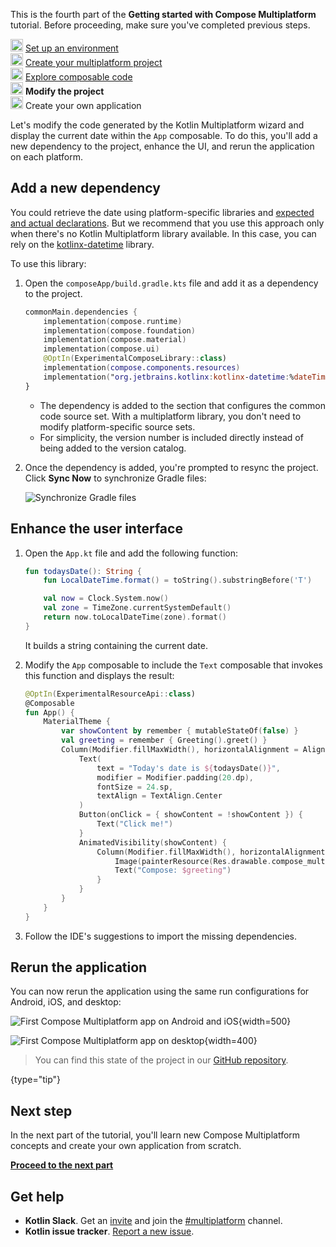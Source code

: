 [//]: # (title: Modify the project)
<microformat>
   <p>This is the fourth part of the <strong>Getting started with Compose Multiplatform</strong> tutorial. Before proceeding, make sure you've completed previous steps.</p>
   <p><img src="icon-1-done.svg" width="20" alt="First step"/> <a href="compose-multiplatform-setup.md">Set up an environment</a><br/>
       <img src="icon-2-done.svg" width="20" alt="Second step"/> <a href="compose-multiplatform-create-first-app.md">Create your multiplatform project</a><br/>
       <img src="icon-3-done.svg" width="20" alt="Third step"/> <a href="compose-multiplatform-explore-composables.md">Explore composable code</a><br/>
       <img src="icon-4.svg" width="20" alt="Fourth step"/> <strong>Modify the project</strong><br/>
      <img src="icon-5-todo.svg" width="20" alt="Fifth step"/> Create your own application<br/>
  </p>
</microformat>

Let's modify the code generated by the Kotlin Multiplatform wizard and display the current date within the `App`
composable. To do this, you'll add a new dependency to the project, enhance the UI, and rerun the application on each
platform.

## Add a new dependency

You could retrieve the date using platform-specific libraries and [expected and actual declarations](https://kotlinlang.org/docs/multiplatform-expect-actual.html).
But we recommend that you use this approach only when there's no Kotlin Multiplatform library available. In this case,
you can rely on the [kotlinx-datetime](https://github.com/Kotlin/kotlinx-datetime) library.

To use this library:

1. Open the `composeApp/build.gradle.kts` file and add it as a dependency to the project.

   ```kotlin
   commonMain.dependencies {
       implementation(compose.runtime)
       implementation(compose.foundation)
       implementation(compose.material)
       implementation(compose.ui)
       @OptIn(ExperimentalComposeLibrary::class)
       implementation(compose.components.resources)
       implementation("org.jetbrains.kotlinx:kotlinx-datetime:%dateTimeVersion%")
   }
   ```

   * The dependency is added to the section that configures the common code source set. With a multiplatform library, you
     don't need to modify platform-specific source sets.
   * For simplicity, the version number is included directly instead of being added to the version catalog.

2. Once the dependency is added, you're prompted to resync the project. Click **Sync Now** to synchronize Gradle files:

   ![Synchronize Gradle files](gradle-sync.png)

## Enhance the user interface

1. Open the `App.kt` file and add the following function:

   ```kotlin
   fun todaysDate(): String {
       fun LocalDateTime.format() = toString().substringBefore('T')

       val now = Clock.System.now()
       val zone = TimeZone.currentSystemDefault()
       return now.toLocalDateTime(zone).format()
   }
   ```

   It builds a string containing the current date.

2. Modify the `App` composable to include the `Text` composable that invokes this function and displays the result:
   
    ```kotlin
    @OptIn(ExperimentalResourceApi::class)
    @Composable
    fun App() {
        MaterialTheme {
            var showContent by remember { mutableStateOf(false) }
            val greeting = remember { Greeting().greet() }
            Column(Modifier.fillMaxWidth(), horizontalAlignment = Alignment.CenterHorizontally) {
                Text(
                    text = "Today's date is ${todaysDate()}",
                    modifier = Modifier.padding(20.dp),
                    fontSize = 24.sp,
                    textAlign = TextAlign.Center
                )
                Button(onClick = { showContent = !showContent }) {
                    Text("Click me!")
                }
                AnimatedVisibility(showContent) {
                    Column(Modifier.fillMaxWidth(), horizontalAlignment = Alignment.CenterHorizontally) {
                        Image(painterResource(Res.drawable.compose_multiplatform), null)
                        Text("Compose: $greeting")
                    }
                }
            }
        }
    }
    ```

3. Follow the IDE's suggestions to import the missing dependencies.

## Rerun the application

You can now rerun the application using the same run configurations for Android, iOS,
and desktop:

![First Compose Multiplatform app on Android and iOS](first-compose-project-on-android-ios-2.png){width=500}

![First Compose Multiplatform app on desktop](first-compose-project-on-desktop-2.png){width=400}

> You can find this state of the project in our [GitHub repository](https://github.com/kotlin-hands-on/get-started-with-cm/tree/main/ComposeDemoStage1).
>
{type="tip"}

## Next step

In the next part of the tutorial, you'll learn new Compose Multiplatform concepts and create your own application from
scratch.

**[Proceed to the next part](compose-multiplatform-new-project.md)**

## Get help

* **Kotlin Slack**. Get an [invite](https://surveys.jetbrains.com/s3/kotlin-slack-sign-up) and join
  the [#multiplatform](https://kotlinlang.slack.com/archives/C3PQML5NU) channel.
* **Kotlin issue tracker**. [Report a new issue](https://youtrack.jetbrains.com/newIssue?project=KT).
